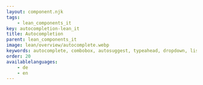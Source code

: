 ```yaml
---
layout: component.njk
tags: 
    - lean_components_it
key: autocompletion-lean_it
title: Autocompletion
parent: lean_components_it
image: lean/overview/autocomplete.webp
keywords: autocomplete, combobox, autosuggest, typeahead, dropdown, listbox
order: 20
availablelanguages: 
    - de
    - en
---
```


